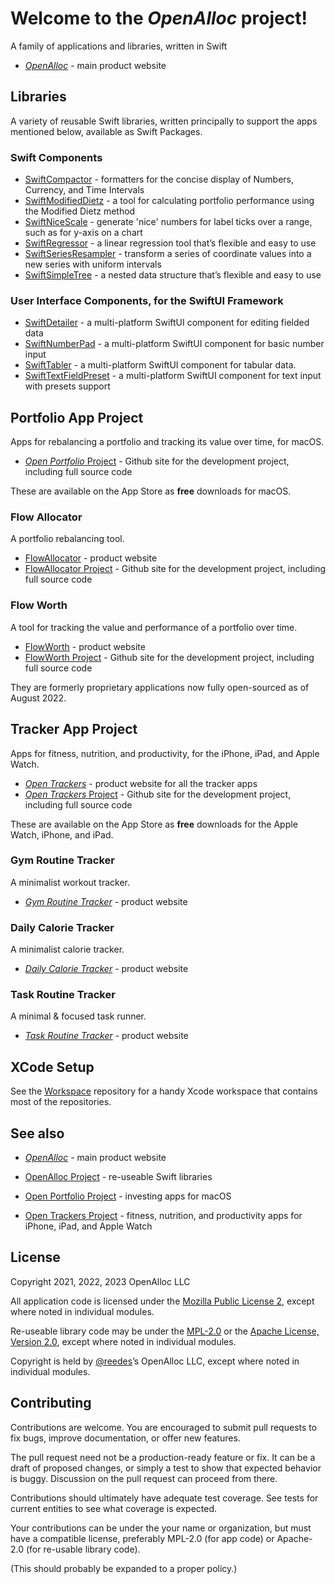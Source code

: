 # Welcome to the _OpenAlloc_ project!

A family of applications and libraries, written in Swift

* [_OpenAlloc_](https://openalloc.github.io/) - main product website

## Libraries

A variety of reusable Swift libraries, written principally to support the apps mentioned below, available as Swift Packages.

### Swift Components

* [SwiftCompactor](https://github.com/openalloc/SwiftCompactor) - formatters for the concise display of Numbers, Currency, and Time Intervals
* [SwiftModifiedDietz](https://github.com/openalloc/SwiftModifiedDietz) - a tool for calculating portfolio performance using the Modified Dietz method
* [SwiftNiceScale](https://github.com/openalloc/SwiftNiceScale) - generate 'nice' numbers for label ticks over a range, such as for y-axis on a chart
* [SwiftRegressor](https://github.com/openalloc/SwiftRegressor) - a linear regression tool that’s flexible and easy to use
* [SwiftSeriesResampler](https://github.com/openalloc/SwiftSeriesResampler) - transform a series of coordinate values into a new series with uniform intervals
* [SwiftSimpleTree](https://github.com/openalloc/SwiftSimpleTree) - a nested data structure that’s flexible and easy to use

### User Interface Components, for the SwiftUI Framework

* [SwiftDetailer](https://github.com/openalloc/SwiftDetailer) - a multi-platform SwiftUI component for editing fielded data
* [SwiftNumberPad](https://github.com/openalloc/SwiftNumberPad) - a multi-platform SwiftUI component for basic number input
* [SwiftTabler](https://github.com/openalloc/SwiftTabler) - a multi-platform SwiftUI component for tabular data.
* [SwiftTextFieldPreset](https://github.com/openalloc/SwiftTextFieldPreset) - a multi-platform SwiftUI component for text input with presets support

## Portfolio App Project

Apps for rebalancing a portfolio and tracking its value over time, for macOS.

* [_Open Portfolio_ Project](https://github.com/open-portfolio/FlowAllocatorApp/) - Github site for the development project, including full source code

These are available on the App Store as **free** downloads for macOS.

### Flow Allocator

A portfolio rebalancing tool.

* [FlowAllocator](https://openalloc.github.io/FlowAllocator/) - product website
* [FlowAllocator Project](https://github.com/open-portfolio/FlowAllocatorApp/) - Github site for the development project, including full source code

### Flow Worth

A tool for tracking the value and performance of a portfolio over time.

* [FlowWorth](https://openalloc.github.io/FlowWorth/) - product website
* [FlowWorth Project](https://github.com/open-portfolio/FlowWorthApp/) - Github site for the development project, including full source code

They are formerly proprietary applications now fully open-sourced as of August 2022. 

## Tracker App Project

Apps for fitness, nutrition, and productivity, for the iPhone, iPad, and Apple Watch.

* [_Open Trackers_](https://open-trackers.github.io/) - product website for all the tracker apps
* [_Open Trackers_ Project](https://github.com/open-trackers/) - Github site for the development project, including full source code

These are available on the App Store as **free** downloads for the Apple Watch, iPhone, and iPad.

### Gym Routine Tracker

A minimalist workout tracker.

* [_Gym Routine Tracker_](https://open-trackers.github.io/grt/) - product website

### Daily Calorie Tracker

A minimalist calorie tracker.

* [_Daily Calorie Tracker_](https://open-trackers.github.io/dct/) - product website

### Task Routine Tracker

A minimal & focused task runner.

* [_Task Routine Tracker_](https://open-trackers.github.io/trt/) - product website

## XCode Setup

See the [Workspace](https://github.com/openalloc/Workspace) repository for a handy Xcode workspace that contains most of the repositories.

## See also

* [_OpenAlloc_](https://openalloc.github.io/) - main product website

* [OpenAlloc Project](https://github.com/openalloc/) - re-useable Swift libraries
* [Open Portfolio Project](https://github.com/open-portfolio/) - investing apps for macOS
* [Open Trackers Project](https://github.com/open-trackers/) - fitness, nutrition, and productivity apps for iPhone, iPad, and Apple Watch

## License

Copyright 2021, 2022, 2023 OpenAlloc LLC

All application code is licensed under the [Mozilla Public License 2](https://www.mozilla.org/en-US/MPL/2.0/), except where noted in individual modules.

Re-useable library code may be under the [MPL-2.0](https://www.mozilla.org/en-US/MPL/2.0/) or the [Apache License, Version 2.0](http://www.apache.org/licenses/LICENSE-2.0), except where noted in individual modules.

Copyright is held by [@reedes](https://github.com/reedes)’s OpenAlloc LLC, except where noted in individual modules.

## Contributing

Contributions are welcome. You are encouraged to submit pull requests to fix bugs, improve documentation, or offer new features. 

The pull request need not be a production-ready feature or fix. It can be a draft of proposed changes, or simply a test to show that expected behavior is buggy. Discussion on the pull request can proceed from there.

Contributions should ultimately have adequate test coverage. See tests for current entities to see what coverage is expected.

Your contributions can be under the your name or organization, but must have a compatible license, preferably MPL-2.0 (for app code) or Apache-2.0 (for re-usable library code).

(This should probably be expanded to a proper policy.)

